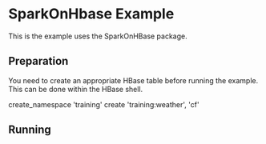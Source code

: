 # SparkOnHbase Example

This is the example uses the SparkOnHBase package.

## Preparation

You need to create an appropriate HBase table before running the example. This can be done within the HBase shell.

create_namespace 'training'
create 'training:weather', 'cf'


## Running

